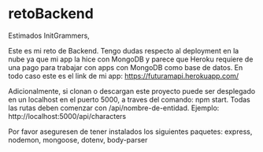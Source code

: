 # retoBackend

Estimados InitGrammers,

Este es mi reto de Backend. Tengo dudas respecto al deployment en la nube ya que mi app la hice con MongoDB y parece que Heroku requiere de una pago para trabajar con apps con MongoDB como base de datos. En todo caso este es el link de mi app: https://futuramapi.herokuapp.com/ 

Adicionalmente, si clonan o descargan este proyecto puede ser desplegado en un localhost en el puerto 5000, a traves del comando: npm start. Todas las rutas deben comenzar con /api/nombre-de-entidad. Ejemplo: http://localhost:5000/api/characters

Por favor aseguresen de tener instalados los siguientes paquetes: express, nodemon, mongoose, dotenv, body-parser

